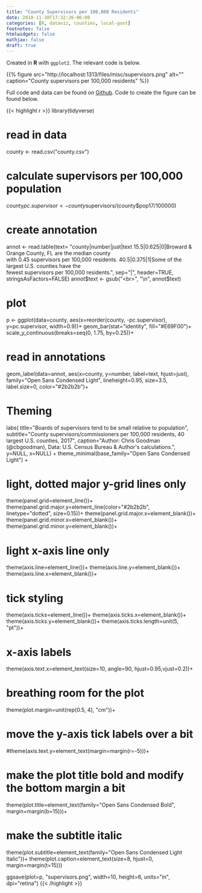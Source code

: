 ```yaml
---
title: "County Supervisors per 100,000 Residents"
date: 2018-11-30T17:32:26-06:00
categories: [R, dataviz, counties, local-govt]
footnotes: false
htmlwidgets: false
mathjax: false
draft: true
---
```


Created in **R** with `ggplot2`. The relevant code is below.


{{% figure src="http://localhost:1313/files/misc/supervisors.png" alt="" caption="County supervisors per 100,000 residents" %}}
<!--more-->

Full code and data can be found on [Github](https://github.com/cbgoodman/county-elect). Code to create the figure can be found below.

{{< highlight r >}}
library(tidyverse)

# read in data
county <- read.csv("county.csv")

# calculate supervisors per 100,000 population
county$pc.supervisor <- county$supervisors/(county$pop17/100000)

# create annotation

annot <- read.table(text=
  "county|number|just|text
  15.5|0.625|0|Broward & Orange County, FL are the median county<br>with 0.45 supervisors per 100,000 residents.
  40.5|0.375|1|Some of the largest U.S. counties have the<br>fewest supervisors per 100,000 residents.",
  sep="|", header=TRUE, stringsAsFactors=FALSE)
annot$text <- gsub("<br>", "\n", annot$text)

# plot
p <- ggplot(data=county,
  aes(x=reorder(county, -pc.supervisor), y=pc.supervisor, width=0.9))+
  geom_bar(stat="identity", fill="#E69F00")+
  scale_y_continuous(breaks=seq(0, 1.75, by=0.25))+
  # read in annotations
  geom_label(data=annot, aes(x=county, y=number, label=text, hjust=just),
    family="Open Sans Condensed Light", lineheight=0.95,
    size=3.5, label.size=0, color="#2b2b2b")+
  # Theming
  labs(
    title="Boards of supervisors tend to be small relative to population",
    subtitle="County supervisors/commissioners per 100,000 residents, 40 largest U.S. counties, 2017",
    caption="Author: Chris Goodman (@cbgoodman), Data: U.S. Census Bureau & Author's calculations.",
    y=NULL,
    x=NULL) +
  theme_minimal(base_family="Open Sans Condensed Light") +
  # light, dotted major y-grid lines only
  theme(panel.grid=element_line())+
  theme(panel.grid.major.y=element_line(color="#2b2b2b", linetype="dotted", size=0.15))+
  theme(panel.grid.major.x=element_blank())+
  theme(panel.grid.minor.x=element_blank())+
  theme(panel.grid.minor.y=element_blank())+
  # light x-axis line only
  theme(axis.line=element_line())+
  theme(axis.line.y=element_blank())+
  theme(axis.line.x=element_blank())+
  # tick styling
  theme(axis.ticks=element_line())+
  theme(axis.ticks.x=element_blank())+
  theme(axis.ticks.y=element_blank())+
  theme(axis.ticks.length=unit(5, "pt"))+
  # x-axis labels
  theme(axis.text.x=element_text(size=10, angle=90, hjust=0.95,vjust=0.2))+
  # breathing room for the plot
  theme(plot.margin=unit(rep(0.5, 4), "cm"))+
  # move the y-axis tick labels over a bit
  #theme(axis.text.y=element_text(margin=margin(r=-5)))+
  # make the plot title bold and modify the bottom margin a bit
  theme(plot.title=element_text(family="Open Sans Condensed Bold", margin=margin(b=15)))+
  # make the subtitle italic
  theme(plot.subtitle=element_text(family="Open Sans Condensed Light Italic"))+
  theme(plot.caption=element_text(size=8, hjust=0, margin=margin(t=15)))

ggsave(plot=p, "supervisors.png", width=10, height=6, units="in", dpi="retina")
{{< /highlight >}}
